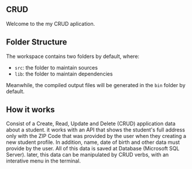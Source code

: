 ## CRUD

Welcome to the my CRUD aplication.

## Folder Structure

The workspace contains two folders by default, where:

- `src`: the folder to maintain sources
- `lib`: the folder to maintain dependencies

Meanwhile, the compiled output files will be generated in the `bin` folder by default.

## How it works

Consist of a Create, Read, Update and Delete (CRUD) application data about a student. it works with an API that shows the student's full address only with the ZIP Code that was provided by the user when they creating a new student profile. In addition, name, date of birth and other data must provide by the user. All of this data is saved at Database (Microsoft SQL Server). later, this data can be manipulated by CRUD verbs, with an interative menu in the terminal.


